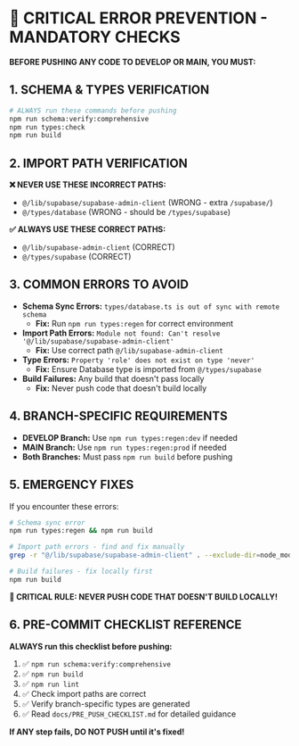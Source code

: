 # 🚨 CRITICAL ERROR PREVENTION - MANDATORY CHECKS

**BEFORE PUSHING ANY CODE TO DEVELOP OR MAIN, YOU MUST:**

## **1. SCHEMA & TYPES VERIFICATION**
```bash
# ALWAYS run these commands before pushing
npm run schema:verify:comprehensive
npm run types:check
npm run build
```

## **2. IMPORT PATH VERIFICATION**
**❌ NEVER USE THESE INCORRECT PATHS:**
- `@/lib/supabase/supabase-admin-client` (WRONG - extra `/supabase/`)
- `@/types/database` (WRONG - should be `/types/supabase`)

**✅ ALWAYS USE THESE CORRECT PATHS:**
- `@/lib/supabase-admin-client` (CORRECT)
- `@/types/supabase` (CORRECT)

## **3. COMMON ERRORS TO AVOID**
- **Schema Sync Errors:** `types/database.ts is out of sync with remote schema`
  - **Fix:** Run `npm run types:regen` for correct environment
- **Import Path Errors:** `Module not found: Can't resolve '@/lib/supabase/supabase-admin-client'`
  - **Fix:** Use correct path `@/lib/supabase-admin-client`
- **Type Errors:** `Property 'role' does not exist on type 'never'`
  - **Fix:** Ensure Database type is imported from `@/types/supabase`
- **Build Failures:** Any build that doesn't pass locally
  - **Fix:** Never push code that doesn't build locally

## **4. BRANCH-SPECIFIC REQUIREMENTS**
- **DEVELOP Branch:** Use `npm run types:regen:dev` if needed
- **MAIN Branch:** Use `npm run types:regen:prod` if needed
- **Both Branches:** Must pass `npm run build` before pushing

## **5. EMERGENCY FIXES**
If you encounter these errors:
```bash
# Schema sync error
npm run types:regen && npm run build

# Import path errors - find and fix manually
grep -r "@/lib/supabase/supabase-admin-client" . --exclude-dir=node_modules

# Build failures - fix locally first
npm run build
```

**🚨 CRITICAL RULE: NEVER PUSH CODE THAT DOESN'T BUILD LOCALLY!**

## **6. PRE-COMMIT CHECKLIST REFERENCE**

**ALWAYS run this checklist before pushing:**
1. ✅ `npm run schema:verify:comprehensive`
2. ✅ `npm run build`
3. ✅ `npm run lint`
4. ✅ Check import paths are correct
5. ✅ Verify branch-specific types are generated
6. ✅ Read `docs/PRE_PUSH_CHECKLIST.md` for detailed guidance

**If ANY step fails, DO NOT PUSH until it's fixed!**